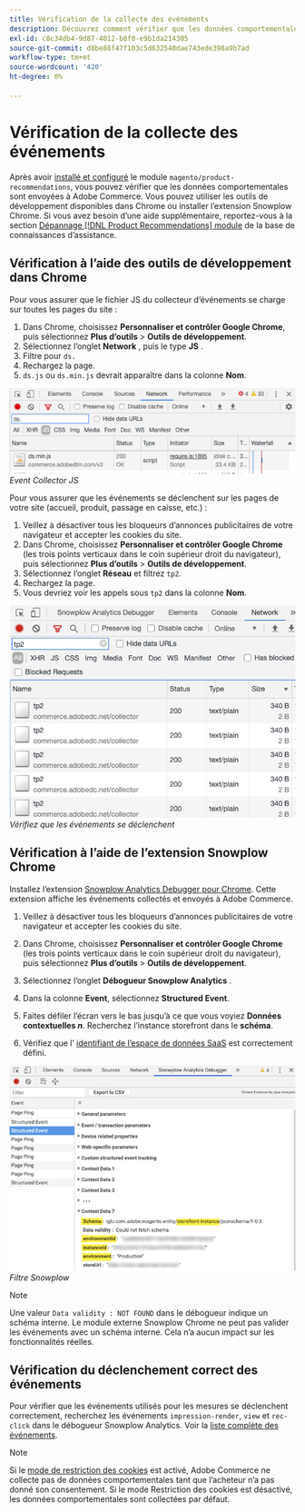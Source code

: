 ```yaml
---
title: Vérification de la collecte des événements
description: Découvrez comment vérifier que les données comportementales sont envoyées à Adobe Commerce.
exl-id: c8c34db4-9d87-4012-b8f0-e9b1da214305
source-git-commit: d8be88f47f103c5d632540dae743ede398a9b7ad
workflow-type: tm+mt
source-wordcount: '420'
ht-degree: 0%

---
```


# Vérification de la collecte des événements

Après avoir [installé et configuré](install-configure.md) le module `magento/product-recommendations`, vous pouvez vérifier que les données comportementales sont envoyées à Adobe Commerce. Vous pouvez utiliser les outils de développement disponibles dans Chrome ou installer l’extension Snowplow Chrome. Si vous avez besoin d’une aide supplémentaire, reportez-vous à la section [Dépannage [!DNL Product Recommendations] module](https://experienceleague.adobe.com/docs/commerce-knowledge-base/kb/troubleshooting/miscellaneous/troubleshoot-product-recommendations-module-in-magento-commerce.html) de la base de connaissances d’assistance.

## Vérification à l’aide des outils de développement dans Chrome

Pour vous assurer que le fichier JS du collecteur d’événements se charge sur toutes les pages du site :

1. Dans Chrome, choisissez **Personnaliser et contrôler Google Chrome**, puis sélectionnez **Plus d’outils** > **Outils de développement**.
1. Sélectionnez l’onglet **Network** , puis le type **JS** .
1. Filtre pour `ds.`
1. Rechargez la page.
1. `ds.js` ou `ds.min.js` devrait apparaître dans la colonne **Nom**.

![Collecteur d’événements JS](assets/filter-ds.png)
_Event Collector JS_

Pour vous assurer que les événements se déclenchent sur les pages de votre site (accueil, produit, passage en caisse, etc.) :

1. Veillez à désactiver tous les bloqueurs d’annonces publicitaires de votre navigateur et accepter les cookies du site.
1. Dans Chrome, choisissez **Personnaliser et contrôler Google Chrome** (les trois points verticaux dans le coin supérieur droit du navigateur), puis sélectionnez **Plus d’outils** > **Outils de développement**.
1. Sélectionnez l’onglet **Réseau** et filtrez `tp2`.
1. Rechargez la page.
1. Vous devriez voir les appels sous `tp2` dans la colonne **Nom**.

![Déclenchement d’événements](assets/filter-tp2.png)
_Vérifiez que les événements se déclenchent_

## Vérification à l’aide de l’extension Snowplow Chrome

Installez l’extension [Snowplow Analytics Debugger pour Chrome](https://chrome.google.com/webstore/detail/snowplow-analytics-debugg/jbnlcgeengmijcghameodeaenefieedm). Cette extension affiche les événements collectés et envoyés à Adobe Commerce.

1. Veillez à désactiver tous les bloqueurs d’annonces publicitaires de votre navigateur et accepter les cookies du site.

1. Dans Chrome, choisissez **Personnaliser et contrôler Google Chrome** (les trois points verticaux dans le coin supérieur droit du navigateur), puis sélectionnez **Plus d’outils** > **Outils de développement**.

1. Sélectionnez l’onglet **Débogueur Snowplow Analytics** .

1. Dans la colonne **Event**, sélectionnez **Structured Event**.

1. Faites défiler l’écran vers le bas jusqu’à ce que vous voyiez **Données contextuelles _n_**. Recherchez l’instance storefront dans le **schéma**.

1. Vérifiez que l’ [identifiant de l’espace de données SaaS](https://experienceleague.adobe.com/docs/commerce-admin/config/services/saas.html) est correctement défini.

![Filtre Snowplow](assets/snowplow-filter.png)
_Filtre Snowplow_

>[!NOTE]
>
> Une valeur `Data validity : NOT FOUND` dans le débogueur indique un schéma interne. Le module externe Snowplow Chrome ne peut pas valider les événements avec un schéma interne. Cela n’a aucun impact sur les fonctionnalités réelles.

## Vérification du déclenchement correct des événements

Pour vérifier que les événements utilisés pour les mesures se déclenchent correctement, recherchez les événements `impression-render`, `view` et `rec-click` dans le débogueur Snowplow Analytics. Voir la [liste complète des événements](https://experienceleague.adobe.com/docs/commerce-merchant-services/product-recommendations/developer/events.html).

>[!NOTE]
>
> Si le [mode de restriction des cookies](https://experienceleague.adobe.com/docs/commerce-admin/start/compliance/privacy/compliance-cookie-law.html) est activé, Adobe Commerce ne collecte pas de données comportementales tant que l’acheteur n’a pas donné son consentement. Si le mode Restriction des cookies est désactivé, les données comportementales sont collectées par défaut.
